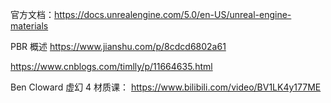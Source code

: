 官方文档：https://docs.unrealengine.com/5.0/en-US/unreal-engine-materials

PBR 概述  https://www.jianshu.com/p/8cdcd6802a61

https://www.cnblogs.com/timlly/p/11664635.html

Ben Cloward 虚幻 4 材质课： https://www.bilibili.com/video/BV1LK4y177ME



